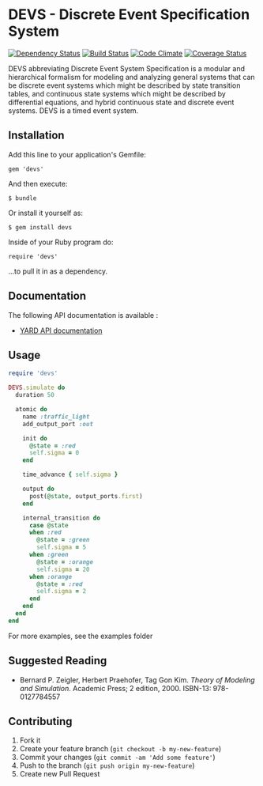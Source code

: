 # DEVS - Discrete Event Specification System

[![Dependency Status](https://gemnasium.com/romain1189/devs.png)](https://gemnasium.com/romain1189/devs)
[![Build Status](https://secure.travis-ci.org/romain1189/devs.png?branch=master)](http://travis-ci.org/romain1189/devs)
[![Code Climate](https://codeclimate.com/github/romain1189/devs.png)](https://codeclimate.com/github/romain1189/devs)
[![Coverage Status](https://coveralls.io/repos/romain1189/devs/badge.png)](https://coveralls.io/r/romain1189/devs)

DEVS abbreviating Discrete Event System Specification is a modular and hierarchical formalism for modeling and analyzing general systems that can be discrete event systems which might be described by state transition tables, and continuous state systems which might be described by differential equations, and hybrid continuous state and discrete event systems. DEVS is a timed event system.

## Installation

Add this line to your application's Gemfile:

    gem 'devs'

And then execute:

    $ bundle

Or install it yourself as:

    $ gem install devs

Inside of your Ruby program do:

    require 'devs'

...to pull it in as a dependency.

## Documentation

The following API documentation is available :

* [YARD API documentation](http://www.rubydoc.info/github/romain1189/devs/master/frames)

## Usage

```ruby
require 'devs'

DEVS.simulate do
  duration 50

  atomic do
    name :traffic_light
    add_output_port :out

    init do
      @state = :red
      self.sigma = 0
    end

    time_advance { self.sigma }

    output do
      post(@state, output_ports.first)
    end

    internal_transition do
      case @state
      when :red
        @state = :green
        self.sigma = 5
      when :green
        @state = :orange
        self.sigma = 20
      when :orange
        @state = :red
        self.sigma = 2
      end
    end
  end
end
```

For more examples, see the examples folder

## Suggested Reading

* Bernard P. Zeigler, Herbert Praehofer, Tag Gon Kim. *Theory of Modeling and Simulation*. Academic Press; 2 edition, 2000. ISBN-13: 978-0127784557

## Contributing

1. Fork it
2. Create your feature branch (`git checkout -b my-new-feature`)
3. Commit your changes (`git commit -am 'Add some feature'`)
4. Push to the branch (`git push origin my-new-feature`)
5. Create new Pull Request
